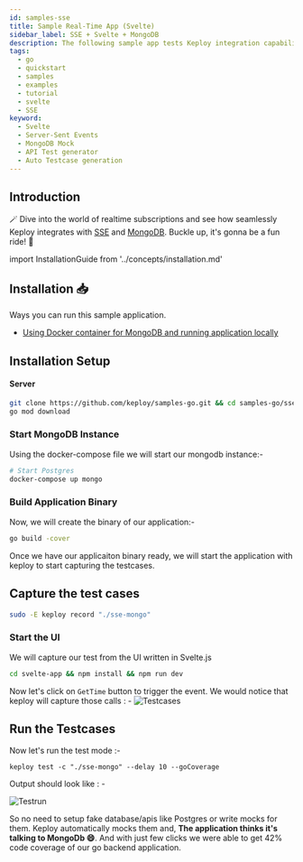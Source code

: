 ```yaml
---
id: samples-sse
title: Sample Real-Time App (Svelte)
sidebar_label: SSE + Svelte + MongoDB
description: The following sample app tests Keploy integration capabilities with realtime subscriptions such as SSE
tags:
  - go
  - quickstart
  - samples
  - examples
  - tutorial
  - svelte
  - SSE
keyword:
  - Svelte
  - Server-Sent Events
  - MongoDB Mock
  - API Test generator
  - Auto Testcase generation
---
```


## Introduction

🪄 Dive into the world of realtime subscriptions and see how seamlessly Keploy integrates with [SSE](https://developer.mozilla.org/en-US/docs/Web/API/Server-sent_events) and [MongoDB](https://www.mongodb.com/). Buckle up, it's gonna be a fun ride! 🎢

import InstallationGuide from '../concepts/installation.md'

<InstallationGuide/>


## Installation 📥

Ways you can run this sample application.

- [Using Docker container for MongoDB and running application locally](#installation-setup)

## Installation Setup

#### Server
```bash
git clone https://github.com/keploy/samples-go.git && cd samples-go/sse-svelte
go mod download
```

### Start MongoDB Instance 
Using the docker-compose file we will start our mongodb instance:-

```bash
# Start Postgres
docker-compose up mongo
```

### Build Application Binary
Now, we will create the binary of our application:-

```bash
go build -cover
```
Once we have our applicaiton binary ready, we will start the application with keploy to start capturing the testcases.

## Capture the test cases
```bash
sudo -E keploy record "./sse-mongo"
```

### Start the UI
We will capture our test from the UI written in Svelte.js
```bash
cd svelte-app && npm install && npm run dev
```

Now let's click on `GetTime` button to trigger the event. We would notice that keploy will capture those calls : - 
![Testcases](https://github.com/keploy/samples-go/raw/main/sse-svelte/img/testcase.png?raw=true)

## Run the Testcases
Now let's run the test mode :-

```shell
keploy test -c "./sse-mongo" --delay 10 --goCoverage
```

Output should look like : - 

![Testrun](https://github.com/keploy/samples-go/raw/main/sse-svelte/img/testrun.png?raw=true)

So no need to setup fake database/apis like Postgres or write mocks for them. Keploy automatically mocks them and, **The application thinks it's talking to MongoDb 😄**. And with just few clicks we were able to get 42% code coverage of our go backend application.